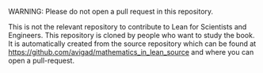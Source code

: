 WARNING: Please do not open a pull request in this repository.

This is not the relevant repository to contribute to Lean for Scientists and Engineers. This repository is cloned by people who want to study the book. It is automatically created from the source repository which can be found at https://github.com/avigad/mathematics_in_lean_source and where you can open a pull-request.
